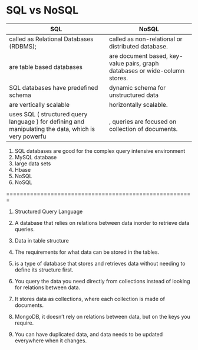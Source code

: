 # SQL vs NoSQL

SQL                  |  NoSQL
---------------------|-------------
called as Relational Databases (RDBMS);|called as non-relational or distributed database.
are table based databases |are document based, key-value pairs, graph databases or wide-column stores. 
SQL databases have predefined schema | dynamic schema for unstructured data
are vertically scalable | horizontally scalable. 
uses SQL ( structured query language ) for defining and manipulating the data, which is very powerfu | , queries are focused on collection of documents.


1.  SQL databases are good for the complex query intensive environment
2.  MySQL database
3.  large data sets
4.  Hbase
5.  NoSQL
6.  NoSQL
   
=======================================================

1. Structured Query Language
2. A database that relies on relations between data inorder to retrieve data queries.

3. Data in table structure
4. The requirements for what data can be stored in the tables.
5. is a type of database that stores and retrieves data without needing to define its structure first.
6. You query the data you need directly from collections instead of looking for relations between data.
7. It stores data as collections, where each collection is made of documents.
8. MongoDB, it doesn’t rely on relations between data, but on the keys you require.
9. You can have duplicated data, and data needs to be updated everywhere when it changes.
